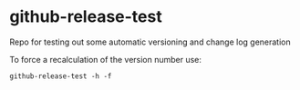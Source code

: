 # github-release-test
Repo for testing out some automatic versioning and change log generation

To force a recalculation of the version number use:

```
github-release-test -h -f
```

